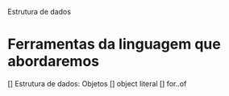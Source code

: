 Estrutura de dados

# Ferramentas da linguagem que abordaremos

[] Estrutura de dados: Objetos
  [] object literal
[] for..of